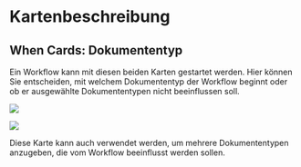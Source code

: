 # Kartenbeschreibung

## **When Cards: Dokumententyp**

Ein Workflow kann mit diesen beiden Karten gestartet werden. Hier können Sie entscheiden, mit welchem Dokumententyp der Workflow beginnt oder ob er ausgewählte Dokumententypen nicht beeinflussen soll.

![](https://docs.docbits.com/~gitbook/image?url=https%3A%2F%2F578966019-files.gitbook.io%2F%7E%2Ffiles%2Fv0%2Fb%2Fgitbook-x-prod.appspot.com%2Fo%2Fspaces%252FT2n2w4uDCJvv7CJ5zrdk%252Fuploads%252FiIZr88WhSUuQOapVf26m%252Fimage.png%3Falt%3Dmedia%26token%3Dd8663cac-f96f-4846-b162-eee36783d641\&width=768\&dpr=4\&quality=100\&sign=b41876a9\&sv=2)

![](https://docs.docbits.com/~gitbook/image?url=https%3A%2F%2F578966019-files.gitbook.io%2F%7E%2Ffiles%2Fv0%2Fb%2Fgitbook-x-prod.appspot.com%2Fo%2Fspaces%252FT2n2w4uDCJvv7CJ5zrdk%252Fuploads%252FEhK3CvWgc8csG21vmgUb%252Fimage.png%3Falt%3Dmedia%26token%3D6613e890-02ff-4f76-8ba7-5a5201480ede\&width=768\&dpr=4\&quality=100\&sign=89683411\&sv=2)

Diese Karte kann auch verwendet werden, um mehrere Dokumententypen anzugeben, die vom Workflow beeinflusst werden sollen.
